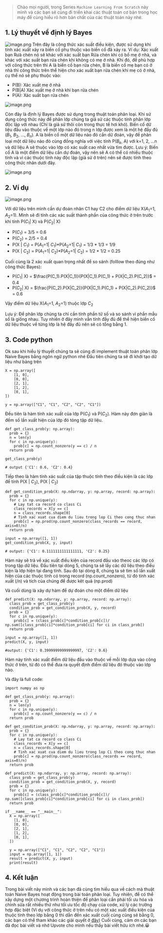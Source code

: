 > Chào mọi người, trong Series `Machine Learning From Scratch` này mình và các bạn sẽ cùng đi triển khai các thuật toán cơ bản trong học máy để cùng hiểu rõ hơn bản chất của các thuật toán này nhé.
## 1. Lý thuyết về định lý Bayes
![image.png](https://images.viblo.asia/b1e62856-84b0-4bf1-a03b-4277a3614ead.png)
Trên đây là công thức xác suất điều kiện, được sử dụng khi tính xác xuất xảy ra biến cố phụ thuộc vào biến cố đã xảy ra. Ví dụ: Xác xuất bạn Rưả chén nó sẽ khác với xác suất bạn Rửa chén khi có bố mẹ ở nhà, và khác với xác suất bạn rứa chén khi không có mẹ ở nhà. Khi đó, để phù hợp với công thức trên thì A là biến cố bạn rửa chén, B là biến cố mẹ bạn có ở nhà thì công thức trên thể hiện cho xác xuất bạn rửa chén khi mẹ có ở nhà, cụ thể nó sẽ phụ thuộc vào:
- P(B): Xác xuất mẹ ở nhà
- P(B|A) Xác xuất mẹ ở nhà khi bạn rửa chén
- P(A): Xác suất bạn rửa chén

![image.png](https://images.viblo.asia/f35a83a2-c7c2-4d99-9320-8b65c2663ef8.png)

Còn đây là định lý Bayes được sử dụng trong thuật toán phân loại. Khi sử dụng công thức này để phân lớp chúng ta giả sử các thuộc tính phân lớp độc lập với nhau (Chỉ là giả sử thôi còn trong thực tế hơi khó). Biến cố dữ liệu đầu vào thuộc về một lớp nào đó trong n lớp được xem là một hệ đầy đủ ($B_1$, $B_2$, ..., $B_n$). A là biến cố một dữ liệu nào đó cần dữ đoán, vậy để phân loại một dữ liệu nào đó cùng đồng nghĩa với việc tính P($B_k$, A) với k=1, 2, ...n và dữ liệu A sẽ thuộc vào lớp có xác suất cao nhất vừa tìm được.
Lưu ý: Biến cố A là một điểm dữ liệu cần dự đoán, vậy nên sẽ A có thể có nhiều thuộc tính và vì các thuộc tính này độc lập (giả sử ở trên) nên sẽ được tính theo công thức nhân dưới đây.

![image.png](https://images.viblo.asia/e89b0f1b-7947-4888-b798-c55bcb028c69.png)

## 2. Ví dụ

![image.png](https://images.viblo.asia/7e29dd63-45d1-4fa9-9e82-478adcaf8fb4.png)

Với dữ liệu trên mình cần dự đoán nhãn C1 hay C2 cho điểm dữ liệu X($A_1$=1, $A_2$=1). Mình sẽ đi tính các xác suất thành phần của công thức ở trên trước khi tính P($C_1$| X) và P($C_2$| X)
- P($C_1$) = 3/5 = 0.6
- P($C_2$) = 2/5 = 0.4
- P(X | $C_1$) = P($A_1$=1| $C_1$)*P($A_2$=1| $C_1$)  = 1/3 * 1/3 = 1/9
- P(X | $C_2$) = P($A_1$=1| $C_2$)*P($A_2$=1| $C_2$)  = 1/2 * 1/2 = 0.25

Cuối cùng là 2 xác xuất quan trọng nhất để so sánh (folllow theo đúng như công thức Bayes):
- P($C_1$| X) = $\frac{P(C_1).P(X|C_1)}{P(X|C_1).P(C_1) + P(X|C_2).P(C_2)}$ = 0.4
- P($C_2$| X) = $\frac{P(C_2).P(X|C_2)}{P(X|C_1).P(C_1) + P(X|C_2).P(C_2)}$ = 0.6

Vậy điểm dữ liệu X($A_1$=1, $A_2$=1) thuộc lớp $C_2$

Lưu ý: Để phân lớp chúng ta chỉ cần tính phần tử số và so sánh vì phần mẫu số là giống nhau. Tuy nhiên ở đây mình vẫn tính đầy đủ để thể hiện biến cố dữ liệu thuộc về từng lớp là hệ đầy đủ nên sẽ có tổng bằng 1.
## 3. Code python
Ok sau khi hiểu lý thuyết chúng ta sẽ cùng đi implement thuật toán phân lớp Naive Bayes bằng ngôn ngữ python nhé
Đầu tiên chúng ta sẽ đi khởi tạo dữ liệu như bảng trên
```
X = np.array([
    [1, 0],
    [0, 0],
    [2, 1],
    [1, 2],
    [0, 1],
])

y = np.array(["C1", "C1", "C2", "C2", "C1"])
```
Đều tiên là hàm tính xác xuất của lớp  P($C_1$) và  P($C_2$). Hàm này đơn giản là đếm số lần xuất hiện của lớp đó tỏng tập dữ liệu.
```
def get_class_prob(y: np.array):
  prob = {}
  n = len(y)
  for c in np.unique(y):
    prob[c] = np.count_nonzero(y == c) / n
  return prob

get_class_prob(y)

# output {'C1': 0.6, 'C2': 0.4} 
```
Tiếp theo là hàm tính xác suất của tập thuộc tính theo điều kiện là các lớp để tính  P(X | $C_2$),  P(X | $C_2$)
```
def get_condition_prob(X: np.ndarray, y: np.array, record: np.array):
  prob = {}
  for c in np.unique(y):
    # Lay tat ca record co class Ci
    class_records = X[y == c]
    n = class_records.shape[0]
    # Tinh xac xuat cua diem du lieu trong lop Ci theo cong thuc nhan
    prob[c] = np.prod(np.count_nonzero(class_records == record, axis=0)/n)
  return prob

input = np.array([1, 1])
get_condition_prob(X, y, input)

# output: {'C1': 0.1111111111111111, 'C2': 0.25}
```
Hàm này sẽ trả về xác xuất điều kiện của record đầu vào theoc các lớp có trong tập dữ liệu. Đầu tiên tại dòng 5, chúng ta sẽ lấy các dữ liệu theo điều kiện là lớp hiện tại đang tính. Sau đó tại dòng 8, chúng ta sẽ tìm số lần xuất hiện của các thuộc tính có trong record (np.count_nonzero), từ đó tính xác xuất (/n) và tích của chúng để được kêt quả (np.prod)

Và cuối dùng là xây dự hàm để dự đoán cho một điểm dữ liệu
```
def predict(X: np.ndarray, y: np.array, record: np.array):
  class_prob = get_class_prob(y)
  condition_prob = get_condition_prob(X, y, record)
  prob = {}
  for c in np.unique(y):
    prob[c] = (class_prob[c]*condition_prob[c])/ np.sum([class_prob[ci]*condition_prob[ci] for ci in class_prob])
  return prob

input = np.array([1, 1])
predict(X, y, input)

#output: {'C1': 0.39999999999999997, 'C2': 0.6}
```
Hàm này tính xác xuất điểm dữ liệu đầu vào thuộc về mỗi lớp dựa vào công thức ở trên, từ đó có thể đưa ra quyết định điểm dữ liệu đó thuộc vào lớp nào.

Và đây là full code:
```
import numpy as np

def get_class_prob(y: np.array):
  prob = {}
  n = len(y)
  for c in np.unique(y):
    prob[c] = np.count_nonzero(y == c) / n
  return prob

def get_condition_prob(X: np.ndarray, y: np.array, record: np.array):
  prob = {}
  for c in np.unique(y):
    # Lay tat ca record co class Ci
    class_records = X[y == c]
    n = class_records.shape[0]
    # Tinh xac xuat cua diem du lieu trong lop Ci theo cong thuc nhan
    prob[c] = np.prod(np.count_nonzero(class_records == record, axis=0)/n)
  return prob

def predict(X: np.ndarray, y: np.array, record: np.array):
  class_prob = get_class_prob(y)
  condition_prob = get_condition_prob(X, y, record)
  prob = {}
  for c in np.unique(y):
    prob[c] = (class_prob[c]*condition_prob[c])/ np.sum([class_prob[ci]*condition_prob[ci] for ci in class_prob])
  return prob

if __name__ == "__main__":
  X = np.array([
    [1, 0],
    [0, 0],
    [2, 1],
    [1, 2],
    [0, 1],
  ])

  y = np.array(["C1", "C1", "C2", "C2", "C1"])
  input = np.array([1, 1])
  result = predict(X, y, input)
  print(result)
```
## 4. Kết luận
Trong bài viết này mình và các bạn đã cùng tìm hiểu qua về cách mà thuật toán Naive Bayes hoạt động trong bài toán phân loại. Tuy nhiên, để có thể xây dựng một chương trình hoàn thiện để phân loại cần phải tối ưu hóa và chỉnh sửa rất nhiều thứ như tối ưu tốc độ chạy của code, xử lý các trường hợp đặc biệt (Ví dụ với công thức ở trên nếu có một xác xuất điều kiện của thuộc tính theo lớp bằng 0 thì dẫn đến xác xuất cuối cùng củng sẽ bằng 0, các bạn có thể tham khảo các giải quyết ở [đây](https://www.atoti.io/articles/how-to-solve-the-zero-frequency-problem-in-naive-bayes/))
Cuối cùng, cảm ơn các bạn đã đọc bài viết và nhớ Upvote cho mình nếu thấy bài viết hữu ích nhé.😀